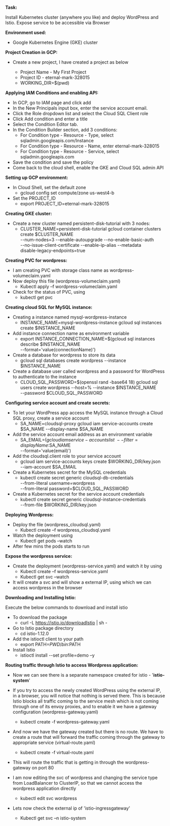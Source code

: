 **Task:**

Install Kubernetes cluster (anywhere you like) and deploy WordPress and Istio. Expose
service to be accessible via Browser

**Environment used:**

- Google Kubernetes Engine (GKE) cluster

**Project Creation in GCP:**

- Create a new project, I have created a project as below

  - Project Name - My First Project
  - Project ID - eternal-mark-328015
  - WORKING\_DIR=$(pwd)

**Applying IAM Conditions and enabling API:**

- In GCP, go to IAM page and click add
- In the New Principals input box, enter the service account email.
- Click the Role dropdown list and select the Cloud SQL Client role
- Click Add condition and enter a title
- Select the Condition Editor tab.
- In the Condition Builder section, add 3 conditions:
  - For Condition type - Resource - Type, select sqladmin.googleapis.com/Instance
  - For Condition type - Resource - Name, enter eternal-mark-328015
  - For Condition type - Resource - Service, select sqladmin.googleapis.com
- Save the condition and save the policy
- Come back to the cloud shell, enable the GKE and Cloud SQL admin API

**Setting up GCP environment:**

- In Cloud Shell, set the default zone
  - gcloud config set compute/zone us-west4-b
- Set the PROJECT\_ID
  - export PROJECT\_ID=eternal-mark-328015

**Creating GKE cluster:**

- Create a new cluster named persistent-disk-tutorial with 3 nodes:
  - CLUSTER\_NAME=persistent-disk-tutorial
 gcloud container clusters create $CLUSTER\_NAME \
     --num-nodes=3 --enable-autoupgrade --no-enable-basic-auth \
     --no-issue-client-certificate --enable-ip-alias --metadata \
     disable-legacy-endpoints=true

**Creating PVC for wordpress:**

- I am creating PVC with storage class name as wordpress-volumeclaim.yaml
- Now deploy this file (wordpress-volumeclaim.yaml)
  - Kubectl apply –f wordpress-volumeclaim.yaml
- Check for the status of PVC, using
  - kubectl get pvc

**Creating cloud SQL for MySQL instance:**

- Creating a instance named mysql-wordpress-instance
  - INSTANCE\_NAME=mysql-wordpress-instance
 gcloud sql instances create $INSTANCE\_NAME
- Add instance connection name as environment variable
  - export INSTANCE\_CONNECTION\_NAME=$(gcloud sql instances describe $INSTANCE\_NAME \
     --format=&#39;value(connectionName)&#39;)
- Create a database for wordpress to store its data
  - gcloud sql databases create wordpress --instance $INSTANCE\_NAME
- Create a database user called wordpress and a password for WordPress to authenticate to the instance
  - CLOUD\_SQL\_PASSWORD=$(openssl rand -base64 18)
 gcloud sql users create wordpress --host=% --instance $INSTANCE\_NAME \
     --password $CLOUD\_SQL\_PASSWORD

**Configuring service account and create secrets:**

- To let your WordPress app access the MySQL instance through a Cloud SQL proxy, create a service account
  - SA\_NAME=cloudsql-proxy
 gcloud iam service-accounts create $SA\_NAME --display-name $SA\_NAME
- Add the service account email address as an environment variable
  - SA\_EMAIL=$(gcloud iam service-accounts list \
     --filter=displayName:$SA\_NAME \
     --format=&#39;value(email)&#39;)
- Add the cloudsql.client role to your service account
  - gcloud iam service-accounts keys create $WORKING\_DIR/key.json \
     --iam-account $SA\_EMAIL
- Create a Kubernetes secret for the MySQL credentials
  - kubectl create secret generic cloudsql-db-credentials \
     --from-literal username=wordpress \
     --from-literal password=$CLOUD\_SQL\_PASSWORD
- Create a Kubernetes secret for the service account credentials
  - kubectl create secret generic cloudsql-instance-credentials \
     --from-file $WORKING\_DIR/key.json

**Deploying Wordpress:**

- Deploy the file (wordpress\_cloudsql.yaml)
  - Kubectl create –f wordpress\_cloudsql.yaml
- Watch the deployment using
  - Kubectl get pods –watch
- After few mins the pods starts to run

**Expose the wordpress service:**

- Create the deployment (wordpress-service.yaml) and watch it by using
  - Kubectl create –f wordpress-service.yaml
  - Kubectl get svc –watch
- It will create a svc and will show a external IP, using which we can access wordpress in the browser

**Downloading and Installing Istio:**

Execute the below commands to download and install istio

- To download the package
  - curl -L https://istio.io/downloadIstio | sh -
- Go to Istio package directory
  - cd istio-1.12.0
- Add the istioctl client to your path
  - export PATH=$PWD/bin:$PATH
- Install Istio
  - istioctl install --set profile=demo –y

**Routing traffic through Istio to access Wordpress application:**

- Now we can see there is a separate namespace created for istio - &#39;**istio-system**&#39;

- If you try to access the newly created WordPress using the external IP, in a browser, you will notice that nothing is served there. This is because Istio blocks all traffic coming to the service mesh which is not coming through one of its envoy proxies, and to enable it we have a gateway configuration (wordpress-gateway.yaml)
  - kubectl create -f wordpress-gateway.yaml
- And now we have the gateway created but there is no route. We have to create a route that will forward the traffic coming through the gateway to appropriate service (virtual-route.yaml)
  - kubectl create -f virtual-route.yaml
- This will route the traffic that is getting in through the wordpress-gateway on port 80
- I am now editing the svc of wordpress and changing the service type from LoadBalancer to ClusterIP, so that we cannot access the wordpress application directly
  - kubectl edit svc wordpress
- Lets now check the external ip of &#39;istio-ingressgateway&#39;
  - Kubectl get svc –n istio-system

